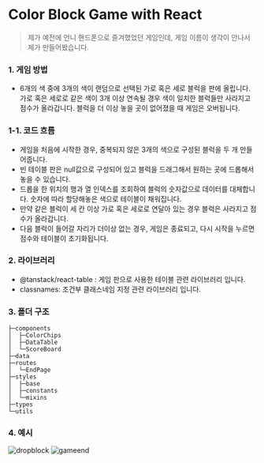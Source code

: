 # Color Block Game with React

>제가 예전에 언니 핸드폰으로 즐겨했었던 게임인데, 게임 이름이 생각이 안나서 제가 만들어봤습니다. 


### 1. 게임 방법
- 6개의 색 중에 3개의 색이 랜덤으로 선택된 가로 혹은 세로 블럭을 판에 올립니다. 가로 혹은 세로로 같은 색이 3개 이상 연속될 경우 색이 일치한 블럭들만 사라지고 점수가 올라갑니다. 블럭을 더 이상 놓을 곳이 없어졌을 때 게임은 오버됩니다.

### 1-1. 코드 흐름   
- 게임을 처음에 시작한 경우, 중복되지 않은 3개의 색으로 구성된 블럭을 두 개 만들어줍니다.
- 빈 테이블 판은 null값으로 구성되어 있고 블럭을 드래그해서 원하는 곳에 드롭해서 놓을 수 있습니다. 
- 드롭을 한 위치의 행과 열 인덱스를 조회하여 블럭의 숫자값으로 데이터를 대체합니다. 숫자에 따라 할당해놓은 색으로 테이블이 채워집니다.
-  만약 같은 블럭이 세 칸 이상 가로 혹은 세로로 연달아 있는 경우 블럭은 사라지고 점수가 올라갑니다.
- 다음 블럭이 들어갈 자리가 더이상 없는 경우, 게임은 종료되고, 다시 시작을 누르면 점수와 테이블이 초기화됩니다.   

### 2. 라이브러리   
- @tanstack/react-table : 게임 판으로 사용한 테이블 관련 라이브러리 입니다.   
- classnames: 조건부 클래스네임 지정 관련 라이브러리 입니다.    

### 3. 폴더 구조

````
├─components
│  ├─ColorChips
│  ├─DataTable
│  └─ScoreBoard
├─data
├─routes
│  └─EndPage
├─styles
│  ├─base
│  ├─constants
│  └─mixins
├─types
└─utils
````

### 4. 예시   
![dropblock](https://user-images.githubusercontent.com/88841429/197381865-9b3d930f-7e9c-49d7-8b55-b43ec4a99989.gif)
![gameend](https://user-images.githubusercontent.com/88841429/197381866-9b2b2b4e-2151-4d5f-8090-398be9978609.gif)
